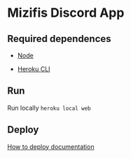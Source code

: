 # Mizifis Discord App

## Required dependences

- [Node](https://nodejs.org/en/download/)

- [Heroku CLI](https://devcenter.heroku.com/articles/heroku-cli)

## Run

Run locally `heroku local web`

## Deploy 

[How to deploy documentation](https://devcenter.heroku.com/articles/deploying-nodejs)